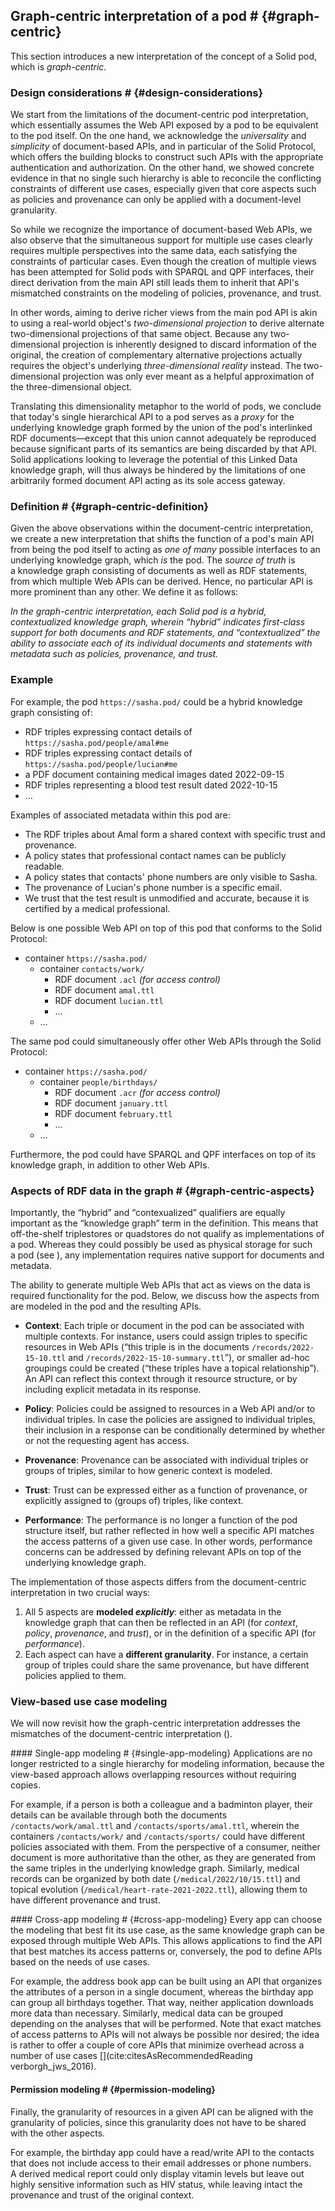 ## Graph-centric interpretation of a pod # {#graph-centric}
This section introduces a new interpretation of the concept of a Solid pod,
which is _graph-centric_.

### Design considerations # {#design-considerations}
We start from the limitations of the document-centric pod interpretation,
which essentially assumes the Web API exposed by a pod
to be equivalent to the pod itself.
On the one hand,
we acknowledge the _universality_ and _simplicity_
of document-based APIs,
and in particular of the Solid Protocol,
which offers the building blocks to construct such APIs
with the appropriate authentication and authorization.
On the other hand,
we showed concrete evidence in [](#document-centric-consequences)
that no single such hierarchy is able to
reconcile the conflicting constraints of different use cases,
especially given that core aspects such as policies and provenance
can only be applied with a document-level granularity.

So while we recognize the importance of document-based Web APIs,
we also observe that the simultaneous support for multiple use cases
clearly requires multiple perspectives into the same data,
each satisfying the constraints of particular cases.
Even though the creation of multiple views has been attempted for Solid pods
with SPARQL and QPF interfaces,
their direct derivation from the main API
still leads them to inherit that API's mismatched constraints
on the modeling of policies, provenance, and trust.

In other words,
aiming to derive richer views from the main pod API
is akin to using a real-world object's _two-dimensional projection_
to derive alternate two-dimensional projections of that same object.
Because any two-dimensional projection
is inherently designed to discard information of the original,
the creation of complementary alternative projections
actually requires the object's underlying _three-dimensional reality_ instead.
The two-dimensional projection was only ever meant
as a helpful approximation of the three-dimensional object.

Translating this dimensionality metaphor to the world of pods,
we conclude that today's single hierarchical API to a pod
serves as a _proxy_ for the underlying knowledge graph
formed by the union of the pod's interlinked RDF documents—except that
this union cannot adequately be reproduced
because significant parts of its semantics are being discarded by that API.
Solid applications looking to leverage
the potential of this Linked Data knowledge graph,
will thus always be hindered by
the limitations of one arbitrarily formed document API
acting as its sole access gateway.

### Definition # {#graph-centric-definition}
Given the above observations within the document-centric interpretation,
we create a new interpretation
that shifts the function of a pod's main API
from being the pod itself
to acting as _one of many_ possible interfaces
to an underlying knowledge graph,
which _is_ the pod.
The _source of truth_ is a knowledge graph
consisting of documents as well as RDF statements,
from which multiple Web APIs can be derived.
Hence, no particular API is more prominent than any other.
We define it as follows:

_In the graph-centric interpretation,
each <dfn id="dfn-graph-centric">Solid pod</dfn>
is a hybrid, contextualized knowledge graph,
wherein “hybrid”
indicates first-class support for both documents and RDF statements,
and “contextualized”
the ability to associate each of its individual documents and statements
with metadata such as policies, provenance, and trust._

### Example
For example,
the pod `https://sasha.pod/` could be a hybrid knowledge graph
consisting of:

- RDF triples expressing contact details of `https://sasha.pod/people/amal#me`
- RDF triples expressing contact details of `https://sasha.pod/people/lucian#me`
- a PDF document containing medical images dated 2022-09-15
- RDF triples representing a blood test result dated 2022-10-15
- …

Examples of associated metadata within this pod are:

- The RDF triples about Amal form a shared context with specific trust and provenance.
- A policy states that professional contact names can be publicly readable.
- A policy states that contacts' phone numbers are only visible to Sasha.
- The provenance of Lucian's phone number is a specific email.
- We trust that the test result is unmodified and accurate,
  because it is certified by a medical professional.

Below is one possible Web API on top of this pod
that conforms to the Solid Protocol:

- container `https://sasha.pod/`
  - container `contacts/work/`
    - RDF document `.acl` _(for access control)_
    - RDF document `amal.ttl`
    - RDF document `lucian.ttl`
    - …
  - …

The same pod could simultaneously offer other Web APIs through the Solid Protocol:

- container `https://sasha.pod/`
  - container `people/birthdays/`
    - RDF document `.acr` _(for access control)_
    - RDF document `january.ttl`
    - RDF document `february.ttl`
    - …
  - …

Furthermore, the pod could have SPARQL and QPF interfaces on top of its knowledge graph,
in addition to other Web APIs.

### Aspects of RDF data in the graph # {#graph-centric-aspects}
Importantly,
the “hybrid” and “contexualized” qualifiers
are equally important as the “knowledge graph” term in the definition.
This means that off-the-shelf triplestores or quadstores
do not qualify as implementations of a pod.
Whereas they could possibly be used as physical storage for such a pod
(see [](#comparison-storage)),
any implementation requires native support for documents and metadata.

The ability to generate multiple Web APIs
that act as views on the data
is required functionality for the pod.
Below,
we discuss how the aspects from [](#document-centric-aspects)
are modeled in the pod and the resulting APIs.

- **Context**:
  Each triple or document in the pod
  can be associated with multiple contexts.
  For instance,
  users could assign triples to specific resources in Web APIs
  (“this triple is in the documents `/records/2022-15-10.ttl`
   and `/records/2022-15-10-summary.ttl`”),
  or smaller ad-hoc groupings could be created
  (“these triples have a topical relationship”).
  An API can reflect this context
  through it resource structure,
  or by including explicit metadata in its response.

- **Policy**:
  Policies could be assigned to resources in a Web API
  and/or to individual triples.
  In case the policies are assigned to individual triples,
  their inclusion in a response can be conditionally determined
  by whether or not the requesting agent has access.

- **Provenance**:
  Provenance can be associated with individual triples or groups of triples,
  similar to how generic context is modeled.

- **Trust**:
  Trust can be expressed either as a function of provenance,
  or explicitly assigned to (groups of) triples, like context.

- **Performance**:
  The performance is no longer a function of the pod structure itself,
  but rather reflected in how well a specific API
  matches the access patterns of a given use case.
  In other words,
  performance concerns can be addressed
  by defining relevant APIs on top of the underlying knowledge graph.

The implementation of those aspects
differs from the document-centric interpretation
in two crucial ways:

1. All 5 aspects are **modeled _explicitly_**:
    either as metadata in the knowledge graph
    that can then be reflected in an API
    (for _context_, _policy_, _provenance_, and _trust_),
    or in the definition of a specific API
    (for _performance_).
2. Each aspect can have a **different granularity**.
    For instance,
    a certain group of triples could share the same provenance,
    but have different policies applied to them.

### View-based use case modeling
We will now revisit how the graph-centric interpretation
addresses the mismatches of the document-centric interpretation
([](#document-centric-consequences)).

#### Single-app modeling # {#single-app-modeling}
Applications are no longer restricted to a single hierarchy
for modeling information,
because the view-based approach allows overlapping resources
without requiring copies.

For example,
if a person is both a colleague and a badminton player,
their details can be available through both
the documents `/contacts/work/amal.ttl` and `/contacts/sports/amal.ttl`,
wherein
the containers `/contacts/work/` and `/contacts/sports/`
could have different policies associated with them.
From the perspective of a consumer,
neither document is more authoritative than the other,
as they are generated from the same triples in the underlying knowledge graph.
Similarly,
medical records can be organized
by both date (`/medical/2022/10/15.ttl`)
and topical evolution (`/medical/heart-rate-2021-2022.ttl`),
allowing them to have different provenance and trust.

#### Cross-app modeling # {#cross-app-modeling}
Every app can choose the modeling that best fit its use case,
as the same knowledge graph can be exposed through multiple Web APIs.
This allows applications to find the API that best matches its access patterns
or, conversely, the pod to define APIs based on the needs of use cases.

For example,
the address book app can be built using an API
that organizes the attributes of a person in a single document,
whereas the birthday app can group all birthdays together.
That way, neither application downloads more data than necessary.
Similarly,
medical data can be grouped depending on the analyses that will be performed.
Note that exact matches of access patterns to APIs
will not always be possible nor desired;
the idea is rather to offer a couple of core APIs
that minimize overhead
across a number of use cases [](cite:citesAsRecommendedReading verborgh_jws_2016).

#### Permission modeling # {#permission-modeling}
Finally,
the granularity of resources in a given API
can be aligned with the granularity of policies,
since this granularity does not have to be shared with the other aspects.

For example,
the birthday app could have a read/write API to the contacts
that does not include access to their email addresses or phone numbers.
A derived medical report could only display vitamin levels
but leave out highly sensitive information such as HIV status,
while leaving intact the provenance and trust of the original context.
